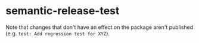 # semantic-release-test

Note that changes that don't have an effect on the package aren't published (e.g. `test: Add regression test for XYZ`).
